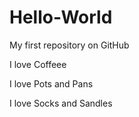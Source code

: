 # Hello-World
My first repository on GitHub

I love Coffeee 

I love Pots and Pans

I love Socks and Sandles 
